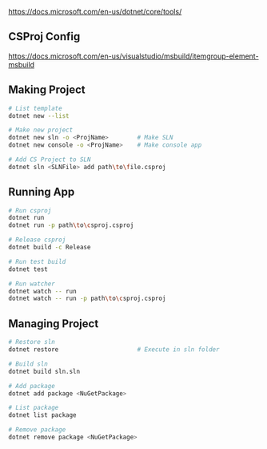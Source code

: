https://docs.microsoft.com/en-us/dotnet/core/tools/

## CSProj Config
https://docs.microsoft.com/en-us/visualstudio/msbuild/itemgroup-element-msbuild

## Making Project
```bash
# List template
dotnet new --list

# Make new project
dotnet new sln -o <ProjName>        # Make SLN
dotnet new console -o <ProjName>    # Make console app

# Add CS Project to SLN
dotnet sln <SLNFile> add path\to\file.csproj
```

## Running App
```bash
# Run csproj
dotnet run
dotnet run -p path\to\csproj.csproj

# Release csproj
dotnet build -c Release

# Run test build
dotnet test

# Run watcher
dotnet watch -- run
dotnet watch -- run -p path\to\csproj.csproj
```

## Managing Project
```bash
# Restore sln
dotnet restore                      # Execute in sln folder

# Build sln
dotnet build sln.sln

# Add package
dotnet add package <NuGetPackage>

# List package
dotnet list package

# Remove package
dotnet remove package <NuGetPackage>
```
